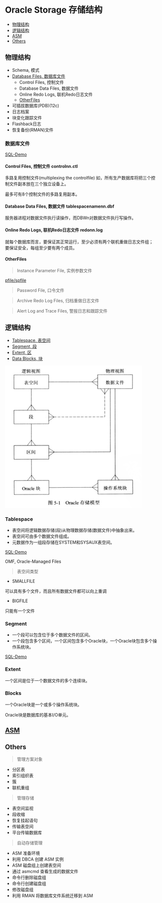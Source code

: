 # Oracle Storage 存储结构

- [物理结构](#物理结构)
- [逻辑结构](#逻辑结构)
- [ASM](#asm)
- [Others](#others)

## 物理结构

- Schema, 模式
- [Database Files, 数据库文件](#数据库文件)
  - Control Files, 控制文件
  - Database Data Files, 数据文件
  - Online Redo Logs, 联机Redo日志文件
  - [OtherFiles](#otherfiles)
- 可插拔数据库(PDB)(12c)
- 日志档案
- 块变化跟踪文件
- Flashback日志
- 恢复备份(RMAN)文件



### 数据库文件

[SQL-Demo](../../sql_demo/mgmt/arch/arch_db_file.sql)

#### Control Files, 控制文件 controlnn.ctl

多路复用控制文件(multiplexing the controlfile)
如，所有生产数据库将把三个控制文件副本放在三个独立设备上。

最多可有8个控制文件的多路复用副本。

#### Database Data Files, 数据文件 tablespacenamenn.dbf

服务器进程对数据文件执行读操作，而DBWn对数据文件执行写操作。

#### Online Redo Logs, 联机Redo日志文件 redonn.log

就每个数据库而言，要保证其正常运行，至少必须有两个联机重做日志文件组；
要保证安全，每组至少要有两个成员。

#### OtherFiles

> Instance Parameter File, 实例参数文件

[pfile/spfile](../../Mgmt/Instance/Instance.md)

> Password File, 口令文件


> Archive Redo Log Files, 归档重做日志文件


> Alert Log and Trace Files, 警报日志和跟踪文件




## 逻辑结构

- [Tablespace, 表空间](#tablespace)
- [Segment, 段](#segement)
- [Extent, 区](#extent)
- [Data Blocks, 块](#blocks)

![Oracle存储模型](img/Oracle存储模型.png)

### Tablespace

- 表空间将逻辑数据存储(段)从物理数据存储(数据文件)中抽象出来。
- 表空间可由多个数据文件组成。
- 元数据作为一组段存储在SYSTEM和SYSAUX表空间。

[SQL-Demo](../../sql_demo/mgmt/arch/arch_tablespace.sql)

OMF, Oracle-Managed Files

> 表空间类型

- SMALLFILE

可以具有多个文件，而且所有数据文件都可以向上重调

- BIGFILE

只能有一个文件

### Segment

- 一个段可以包含位于多个数据文件的区间。
- 一个段包含多个区间，一个区间包含多个Oracle块，一个Oracle块包含多个操作系统块。

[SQL-Demo](../../sql_demo/mgmt/arch/arch_segment.sql)


### Extent

一个区间是位于一个数据文件的多个连续块。


### Blocks

一个Oracle块是一个或多个操作系统块。

Oracle块是数据库的基本I/O单元。


## [ASM](ASM/ASM.md)


## Others

> 管理方案对象

- 分区表
- 索引组织表
- 簇
- 联机重组

> 管理存储

- 表空间监视
- 段收缩
- 恢复挂起语句
- 传输表空间
- 平台传输数据库

> 自动存储管理

- ASM 准备环境
- 利用 DBCA 创建 ASM 实例
- ASM 磁盘组上创建表空间
- 通过 asmcmd 查看生成的数据文件
- 命令行删除磁盘组
- 命令行创建磁盘组
- 修改磁盘组
- 利用 RMAN 将数据库文件系统迁移到 ASM
